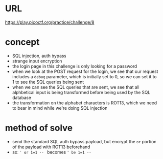 # URL
https://play.picoctf.org/practice/challenge/8
# concept
* SQL injection, auth bypass
* strange input encryption
* the login page in this challenge is only looking for a password
* when we look at the POST request for the login, we see that our request includes a `debug` parameter, which is initially set to 0, so we can set it to 1 to see the SQL queries being sent
* when we can see the SQL queries that are sent, we see that all alphbetical input is being transformed before being used by the SQL database
* the transformation on the alphabet characters is ROT13, which we need to bear in mind while we're doing SQL injection
# method of solve
* send the standard SQL auth bypass payload, but encrypt the `or` portion of the payload with ROT13 beforehand
* so: `' or 1=1 -- ` becomes `' be 1=1 -- `
